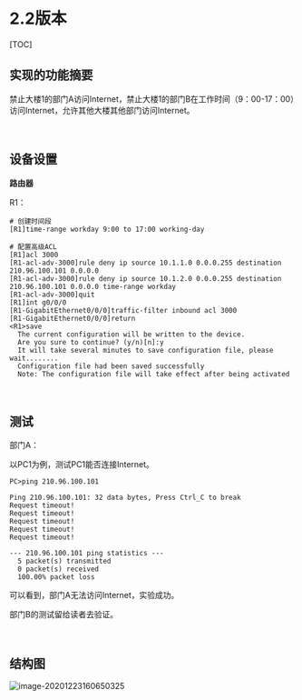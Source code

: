 ﻿#  2.2版本

[TOC]



## 实现的功能摘要

禁止大楼1的部门A访问Internet，禁止大楼1的部门B在工作时间（9：00-17：00）访问Internet，允许其他大楼其他部门访问Internet。

<br>

## 设备设置

**路由器**

R1：

```
# 创建时间段
[R1]time-range workday 9:00 to 17:00 working-day

# 配置高级ACL
[R1]acl 3000
[R1-acl-adv-3000]rule deny ip source 10.1.1.0 0.0.0.255 destination 210.96.100.101 0.0.0.0
[R1-acl-adv-3000]rule deny ip source 10.1.2.0 0.0.0.255 destination 210.96.100.101 0.0.0.0 time-range workday
[R1-acl-adv-3000]quit
[R1]int g0/0/0
[R1-GigabitEthernet0/0/0]traffic-filter inbound acl 3000
[R1-GigabitEthernet0/0/0]return
<R1>save
  The current configuration will be written to the device. 
  Are you sure to continue? (y/n)[n]:y
  It will take several minutes to save configuration file, please wait........
  Configuration file had been saved successfully
  Note: The configuration file will take effect after being activated

```

<br>

## 测试

部门A：

以PC1为例，测试PC1能否连接Internet。

```
PC>ping 210.96.100.101

Ping 210.96.100.101: 32 data bytes, Press Ctrl_C to break
Request timeout!
Request timeout!
Request timeout!
Request timeout!
Request timeout!

--- 210.96.100.101 ping statistics ---
  5 packet(s) transmitted
  0 packet(s) received
  100.00% packet loss
```

可以看到，部门A无法访问Internet，实验成功。

部门B的测试留给读者去验证。

<br>

## 结构图

![image-20201223160650325](https://gitee.com/Huohua2020/Img/raw/master/img/20201223160651.png)